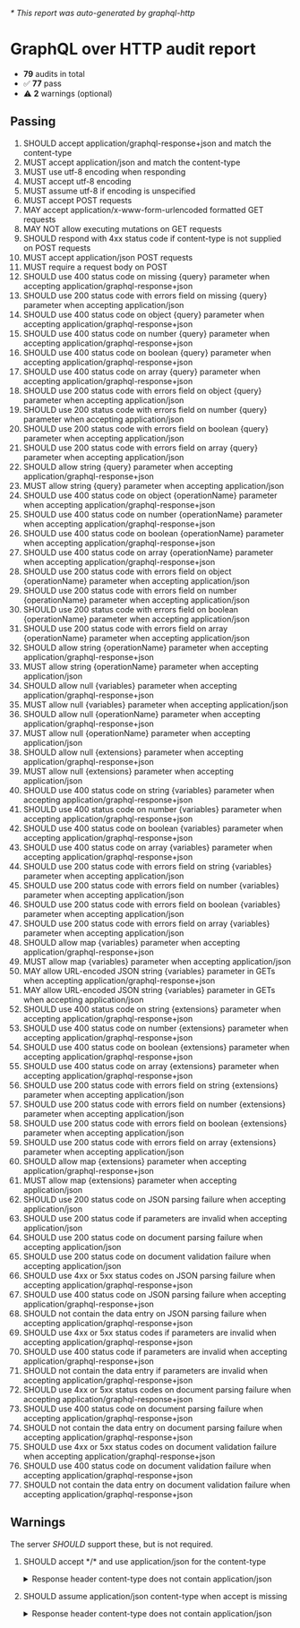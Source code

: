 _* This report was auto-generated by graphql-http_

# GraphQL over HTTP audit report

- **79** audits in total
- ✅ **77** pass
- ⚠️ **2** warnings (optional)

## Passing
1. SHOULD accept application/graphql-response+json and match the content-type
2. MUST accept application/json and match the content-type
3. MUST use utf-8 encoding when responding
4. MUST accept utf-8 encoding
5. MUST assume utf-8 if encoding is unspecified
6. MUST accept POST requests
7. MAY accept application/x-www-form-urlencoded formatted GET requests
8. MAY NOT allow executing mutations on GET requests
9. SHOULD respond with 4xx status code if content-type is not supplied on POST requests
10. MUST accept application/json POST requests
11. MUST require a request body on POST
12. SHOULD use 400 status code on missing {query} parameter when accepting application/graphql-response+json
13. SHOULD use 200 status code with errors field on missing {query} parameter when accepting application/json
14. SHOULD use 400 status code on object {query} parameter when accepting application/graphql-response+json
15. SHOULD use 400 status code on number {query} parameter when accepting application/graphql-response+json
16. SHOULD use 400 status code on boolean {query} parameter when accepting application/graphql-response+json
17. SHOULD use 400 status code on array {query} parameter when accepting application/graphql-response+json
18. SHOULD use 200 status code with errors field on object {query} parameter when accepting application/json
19. SHOULD use 200 status code with errors field on number {query} parameter when accepting application/json
20. SHOULD use 200 status code with errors field on boolean {query} parameter when accepting application/json
21. SHOULD use 200 status code with errors field on array {query} parameter when accepting application/json
22. SHOULD allow string {query} parameter when accepting application/graphql-response+json
23. MUST allow string {query} parameter when accepting application/json
24. SHOULD use 400 status code on object {operationName} parameter when accepting application/graphql-response+json
25. SHOULD use 400 status code on number {operationName} parameter when accepting application/graphql-response+json
26. SHOULD use 400 status code on boolean {operationName} parameter when accepting application/graphql-response+json
27. SHOULD use 400 status code on array {operationName} parameter when accepting application/graphql-response+json
28. SHOULD use 200 status code with errors field on object {operationName} parameter when accepting application/json
29. SHOULD use 200 status code with errors field on number {operationName} parameter when accepting application/json
30. SHOULD use 200 status code with errors field on boolean {operationName} parameter when accepting application/json
31. SHOULD use 200 status code with errors field on array {operationName} parameter when accepting application/json
32. SHOULD allow string {operationName} parameter when accepting application/graphql-response+json
33. MUST allow string {operationName} parameter when accepting application/json
34. SHOULD allow null {variables} parameter when accepting application/graphql-response+json
35. MUST allow null {variables} parameter when accepting application/json
36. SHOULD allow null {operationName} parameter when accepting application/graphql-response+json
37. MUST allow null {operationName} parameter when accepting application/json
38. SHOULD allow null {extensions} parameter when accepting application/graphql-response+json
39. MUST allow null {extensions} parameter when accepting application/json
40. SHOULD use 400 status code on string {variables} parameter when accepting application/graphql-response+json
41. SHOULD use 400 status code on number {variables} parameter when accepting application/graphql-response+json
42. SHOULD use 400 status code on boolean {variables} parameter when accepting application/graphql-response+json
43. SHOULD use 400 status code on array {variables} parameter when accepting application/graphql-response+json
44. SHOULD use 200 status code with errors field on string {variables} parameter when accepting application/json
45. SHOULD use 200 status code with errors field on number {variables} parameter when accepting application/json
46. SHOULD use 200 status code with errors field on boolean {variables} parameter when accepting application/json
47. SHOULD use 200 status code with errors field on array {variables} parameter when accepting application/json
48. SHOULD allow map {variables} parameter when accepting application/graphql-response+json
49. MUST allow map {variables} parameter when accepting application/json
50. MAY allow URL-encoded JSON string {variables} parameter in GETs when accepting application/graphql-response+json
51. MAY allow URL-encoded JSON string {variables} parameter in GETs when accepting application/json
52. SHOULD use 400 status code on string {extensions} parameter when accepting application/graphql-response+json
53. SHOULD use 400 status code on number {extensions} parameter when accepting application/graphql-response+json
54. SHOULD use 400 status code on boolean {extensions} parameter when accepting application/graphql-response+json
55. SHOULD use 400 status code on array {extensions} parameter when accepting application/graphql-response+json
56. SHOULD use 200 status code with errors field on string {extensions} parameter when accepting application/json
57. SHOULD use 200 status code with errors field on number {extensions} parameter when accepting application/json
58. SHOULD use 200 status code with errors field on boolean {extensions} parameter when accepting application/json
59. SHOULD use 200 status code with errors field on array {extensions} parameter when accepting application/json
60. SHOULD allow map {extensions} parameter when accepting application/graphql-response+json
61. MUST allow map {extensions} parameter when accepting application/json
62. SHOULD use 200 status code on JSON parsing failure when accepting application/json
63. SHOULD use 200 status code if parameters are invalid when accepting application/json
64. SHOULD use 200 status code on document parsing failure when accepting application/json
65. SHOULD use 200 status code on document validation failure when accepting application/json
66. SHOULD use 4xx or 5xx status codes on JSON parsing failure when accepting application/graphql-response+json
67. SHOULD use 400 status code on JSON parsing failure when accepting application/graphql-response+json
68. SHOULD not contain the data entry on JSON parsing failure when accepting application/graphql-response+json
69. SHOULD use 4xx or 5xx status codes if parameters are invalid when accepting application/graphql-response+json
70. SHOULD use 400 status code if parameters are invalid when accepting application/graphql-response+json
71. SHOULD not contain the data entry if parameters are invalid when accepting application/graphql-response+json
72. SHOULD use 4xx or 5xx status codes on document parsing failure when accepting application/graphql-response+json
73. SHOULD use 400 status code on document parsing failure when accepting application/graphql-response+json
74. SHOULD not contain the data entry on document parsing failure when accepting application/graphql-response+json
75. SHOULD use 4xx or 5xx status codes on document validation failure when accepting application/graphql-response+json
76. SHOULD use 400 status code on document validation failure when accepting application/graphql-response+json
77. SHOULD not contain the data entry on document validation failure when accepting application/graphql-response+json

## Warnings
The server _SHOULD_ support these, but is not required.

  1. SHOULD accept \*/\* and use application/json for the content-type<br />

      <details>
      <summary>Response header content-type does not contain application/json</summary>
      
      ```json
      {
        "status": 200,
        "statusText": "OK",
        "headers": {
          "connection": "close",
          "content-type": "application/graphql-response+json;charset=utf-8",
          "server": "Kestrel",
          "transfer-encoding": "chunked"
        },
        "body": {
          "data": {
            "__typename": "Query"
          }
        }
      }
      ```
      </details>
      
  2. SHOULD assume application/json content-type when accept is missing<br />

      <details>
      <summary>Response header content-type does not contain application/json</summary>
      
      ```json
      {
        "status": 200,
        "statusText": "OK",
        "headers": {
          "connection": "close",
          "content-type": "application/graphql-response+json;charset=utf-8",
          "server": "Kestrel",
          "transfer-encoding": "chunked"
        },
        "body": {
          "data": {
            "__typename": "Query"
          }
        }
      }
      ```
      </details>
      

